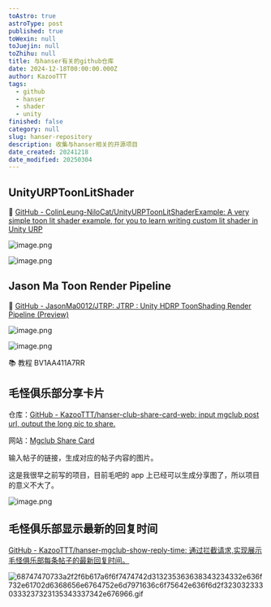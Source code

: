 ```yaml
---
toAstro: true
astroType: post
published: true
toWexin: null
toJuejin: null
toZhihu: null
title: 与hanser有关的github仓库
date: 2024-12-18T00:00:00.000Z
author: KazooTTT
tags:
  - github
  - hanser
  - shader
  - unity
finished: false
category: null
slug: hanser-repository
description: 收集与hanser相关的开源项目
date_created: 20241218
date_modified: 20250304
---
```


## UnityURPToonLitShader

🔗 [GitHub - ColinLeung-NiloCat/UnityURPToonLitShaderExample: A very simple toon lit shader example, for you to learn writing custom lit shader in Unity URP](<https://github.com/ColinLeung-NiloCat/UnityURPToonLitShaderExample>)

![image.png](<https://pictures.kazoottt.top/2024/12/20241218-5fb6f76d90389b1cd817ec84f39cb7ce.png>)

![image.png](<https://pictures.kazoottt.top/2024/12/20241218-3cbad51ac0ff6851f8a15063ce72722d.png>)

## Jason Ma Toon Render Pipeline

🔗 [GitHub - JasonMa0012/JTRP: JTRP : Unity HDRP ToonShading Render Pipeline (Preview)](<https://github.com/JasonMa0012/JTRP>)

![image.png](<https://pictures.kazoottt.top/2024/12/20241218-f9724a9eeca411d57a48d305c42d84f6.png>)

![image.png](<https://pictures.kazoottt.top/2024/12/20241218-2390f27d1d6a71ba4a903588d4d64993.png>)

📚 教程 BV1AA411A7RR

## 毛怪俱乐部分享卡片

仓库：[GitHub - KazooTTT/hanser-club-share-card-web: input mgclub post url, output the long pic to share.](<https://github.com/KazooTTT/hanser-club-share-card-web>)

网站：[Mgclub Share Card](<https://share255.kazoottt.top/>)

输入帖子的链接，生成对应的帖子内容的图片。

这是我很早之前写的项目，目前毛吧的 app 上已经可以生成分享图了，所以项目的意义不大了。

![image.png](<https://pictures.kazoottt.top/2024/12/20241218-6d98c83fd2eb219534c6c17fbfed4c6d.png>)

## 毛怪俱乐部显示最新的回复时间

[GitHub - KazooTTT/hanser-mgclub-show-reply-time: 通过拦截请求,实现展示毛怪俱乐部每条帖子的最新回复时间。](<https://github.com/KazooTTT/hanser-mgclub-show-reply-time>)

![68747470733a2f2f6b617a6f6f7474742d313235363638343234332e636f732e61702d6368656e6764752e6d7971636c6f75642e636f6d2f3230323330333237323135343337342e676966.gif](<https://pictures.kazoottt.top/2024/12/20241218-1663a4738551119765e6e38f3d978306.gif>)

